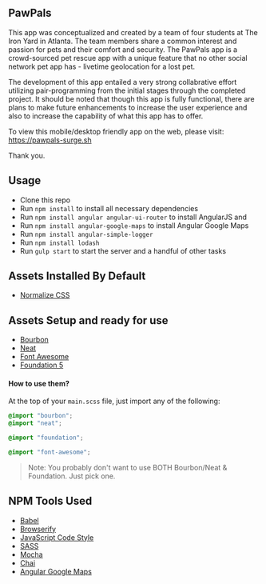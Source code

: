 ## PawPals

This app was conceptualized and created by a team of four students at The Iron Yard in Atlanta.  The team members share a common interest and passion for pets and their comfort and security.  The PawPals app is a crowd-sourced pet rescue app with a unique feature that no other social network pet app has - livetime geolocation for a lost pet. 

The development of this app entailed a very strong collabrative effort utilizing pair-programming from the initial stages through the completed project.  It should be noted that though this app is fully functional, there are plans to make future enhancements to increase the user experience and also to increase the capability of what this app has to offer. 

To view this mobile/desktop friendly app on the web, please visit: https://pawpals-surge.sh 

Thank you. 


## Usage

- Clone this repo
- Run `npm install` to install all necessary dependencies
- Run `npm install angular angular-ui-router` to install AngularJS and 
- Run `npm install angular-google-maps` to install Angular Google Maps
- Run `npm install angular-simple-logger`
- Run `npm install lodash`
- Run `gulp start` to start the server and a handful of other tasks


## Assets Installed By Default

- [Normalize CSS](https://necolas.github.io/normalize.css/)

## Assets Setup and ready for use

- [Bourbon](http://bourbon.io/)
- [Neat](http://neat.bourbon.io/)
- [Font Awesome](https://fortawesome.github.io/Font-Awesome/)
- [Foundation 5](http://foundation.zurb.com/)

#### How to use them?

At the top of your `main.scss` file, just import any of the following:

```scss
@import "bourbon";
@import "neat";

@import "foundation";

@import "font-awesome";
```

> Note: You probably don't want to use BOTH Bourbon/Neat & Foundation. Just pick one.

## NPM Tools Used

- [Babel](https://babeljs.io/)
- [Browserify](http://browserify.org/)
- [JavaScript Code Style](http://jscs.info/)
- [SASS](http://sass-lang.com/)
- [Mocha](https://mochajs.org/)
- [Chai](http://chaijs.com/)
- [Angular Google Maps](https://angular-ui.github.io/angular-google-maps/#!/)

